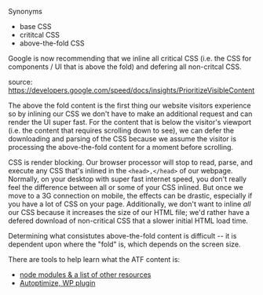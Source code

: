 Synonyms
- base CSS
- crititcal CSS
- above-the-fold CSS

Google is now recommending that we inline all critical CSS (i.e. the CSS for components / UI that is above the fold) and defering all non-critcal CSS.

source: https://developers.google.com/speed/docs/insights/PrioritizeVisibleContent

The above the fold content is the first thing our website visitors experience so by inlining our CSS we don't have to make an additional request and can render the UI super fast.  For the content that is below the visitor's viewport (i.e. the content that requires scrolling down to see), we can defer the downloading and parsing of the CSS because we assume the visitor is processing the above-the-fold content for a moment before scrolling.

CSS is render blocking.  Our browser processor will stop to read, parse, and execute any CSS that's inlined in the `<head>,</head>` of our webpage.  Normally, on your desktop with super fast internet speed, you don't really feel the difference between all or some of your CSS inlined.  But once we move to a 3G connection on mobile, the effects can be drastic, especially if you have a lot of CSS on your page.  Additionally, we don't want to inline _all_ our CSS because it increases the size of our HTML file; we'd rather have a defered download of non-critical CSS that a slower initial HTML load time.

Determining what consistutes above-the-fold content is difficult -- it is dependent upon where the "fold" is, which depends on the screen size.

There are tools to help learn what the ATF content is:
- [node modules & a list of other resources](https://github.com/addyosmani/critical-path-css-tools)
- [Autoptimize, WP plugin](https://wordpress.org/plugins/autoptimize/)
